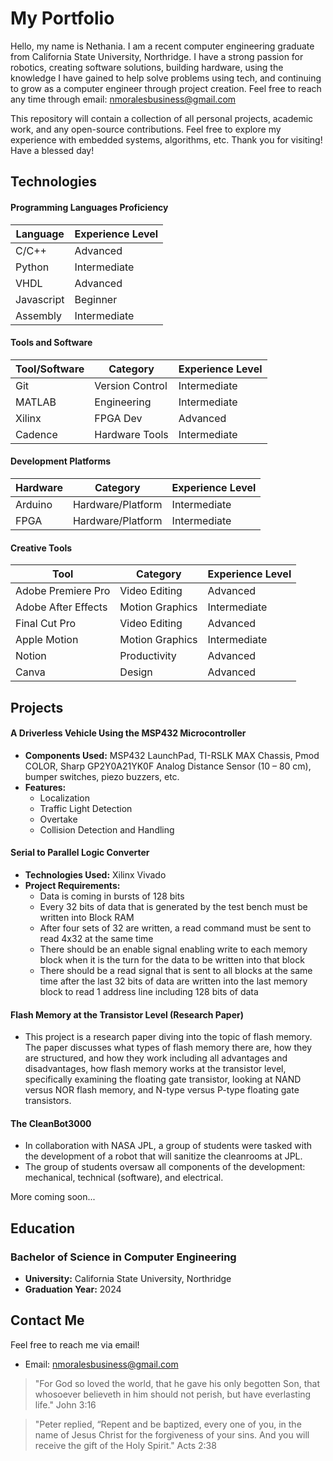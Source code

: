 # My Portfolio

Hello, my name is Nethania. I am a recent computer engineering graduate from California State University, Northridge. I have a strong passion for robotics, creating software solutions, building hardware, using the knowledge I have gained to help solve problems using tech, and continuing to grow as a computer engineer through project creation. Feel free to reach any time through email: nmoralesbusiness@gmail.com

This repository will contain a collection of all personal projects, academic work, and any open-source contributions. Feel free to explore my experience with embedded systems, algorithms, etc. Thank you for visiting! Have a blessed day!

## Technologies
#### Programming Languages Proficiency

| Language       | Experience Level  |
|----------------|-------------------|
| C/C++          | Advanced          |
| Python         | Intermediate      |
| VHDL           | Advanced          |
| Javascript     | Beginner          |
| Assembly       | Intermediate      |

#### Tools and Software
| Tool/Software       | Category         | Experience Level  |
|---------------------|------------------|-------------------|
| Git                 | Version Control  | Intermediate      |
| MATLAB              | Engineering      | Intermediate      |
| Xilinx              | FPGA Dev         | Advanced          |
| Cadence             | Hardware Tools   | Intermediate      |

#### Development Platforms
| Hardware            | Category         | Experience Level  |
|---------------------|------------------|-------------------|
| Arduino             | Hardware/Platform| Intermediate      |
| FPGA                | Hardware/Platform| Intermediate      |

#### Creative Tools
| Tool                | Category         | Experience Level  |
|---------------------|------------------|-------------------|
| Adobe Premiere Pro  | Video Editing    | Advanced          |
| Adobe After Effects | Motion Graphics  | Intermediate      |
| Final Cut Pro       | Video Editing    | Advanced          |
| Apple Motion        | Motion Graphics  | Intermediate      |
| Notion              | Productivity     | Advanced          |
| Canva               | Design           | Advanced          |


## Projects
#### A Driverless Vehicle Using the MSP432 Microcontroller
- **Components Used:** MSP432 LaunchPad, TI-RSLK MAX Chassis, Pmod COLOR, Sharp GP2Y0A21YK0F Analog Distance Sensor (10 – 80 cm), bumper switches, piezo buzzers, etc.
- **Features:**
  - Localization
  - Traffic Light Detection
  - Overtake
  - Collision Detection and Handling

#### Serial to Parallel Logic Converter
- **Technologies Used:** Xilinx Vivado
- **Project Requirements:**
  - Data is coming in bursts of 128 bits
  - Every 32 bits of data that is generated by the test bench must be written
into Block RAM
  - After four sets of 32 are written, a read command must be sent to read
4x32 at the same time
  - There should be an enable signal enabling write to each memory block
when it is the turn for the data to be written into that block
  - There should be a read signal that is sent to all blocks at the same time
after the last 32 bits of data are written into the last memory block to read
1 address line including 128 bits of data

#### Flash Memory at the Transistor Level (Research Paper)
- This project is a research paper diving into the topic of flash memory. The paper discusses what types of flash memory there are, how they are structured, and how they work including all advantages and disadvantages, how flash memory works at the transistor level, specifically examining the floating gate transistor, looking at NAND versus NOR flash memory, and N-type versus P-type floating gate transistors.

#### The CleanBot3000
- In collaboration with NASA JPL, a group of students were tasked with the
development of a robot that will sanitize the cleanrooms at JPL.
- The group of students oversaw all components of the development: mechanical,
technical (software), and electrical.

More coming soon...

## Education
### Bachelor of Science in Computer Engineering
- **University:** California State University, Northridge
- **Graduation Year:** 2024

## Contact Me
Feel free to reach me via email!
- Email: nmoralesbusiness@gmail.com

> "For God so loved the world, that he gave his only begotten Son, that whosoever believeth in him should not perish, but have everlasting life." John 3:16

>"Peter replied, “Repent and be baptized, every one of you, in the name of Jesus Christ for the forgiveness of your sins. And you will receive the gift of the Holy Spirit." Acts 2:38
